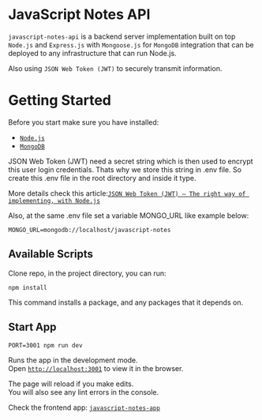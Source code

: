 # JavaScript Notes API
`javascript-notes-api` is a backend server implementation built on top `Node.js` and `Express.js` with `Mongoose.js` for `MongoDB` integration that can be deployed to any infrastructure that can run Node.js.

Also using `JSON Web Token (JWT)` to securely transmit information.

# Getting Started
Before you start make sure you have installed:
* [`Node.js`](https://nodejs.org)
* [`MongoDB`](https://www.mongodb.com)

JSON Web Token (JWT) need a secret string which is then used to encrypt this user login credentials. Thats why we store this string in .env file. So create this .env file in the root directory and inside it type.

More details check this article:[`JSON Web Token (JWT) — The right way of implementing, with Node.js`](https://medium.com/@siddharthac6/json-web-token-jwt-the-right-way-of-implementing-with-node-js-65b8915d550e)

Also, at the same .env file set a variable MONGO_URL like example below:

```
MONGO_URL=mongodb://localhost/javascript-notes
```

## Available Scripts
Clone repo, in the project directory, you can run:
```git
npm install
```
This command installs a package, and any packages that it depends on.

## Start App
```git
PORT=3001 npm run dev
```
Runs the app in the development mode.<br />
Open [`http://localhost:3001`](http://localhost:3001) to view it in the browser.

The page will reload if you make edits.<br />
You will also see any lint errors in the console.

Check the frontend app: [`javascript-notes-app`](https://github.com/cesardoliveira/javascript-notes-app)
